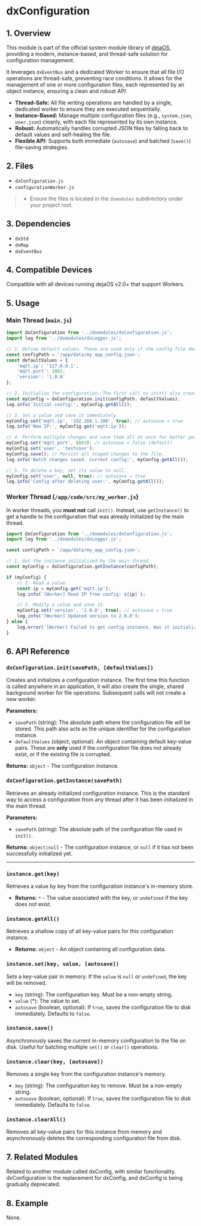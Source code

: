 # dxConfiguration

## 1. Overview

This module is part of the official system module library of [dejaOS](https://github.com/DejaOS/DejaOS), providing a modern, instance-based, and thread-safe solution for configuration management.

It leverages `dxEventBus` and a dedicated Worker to ensure that all file I/O operations are thread-safe, preventing race conditions. It allows for the management of one or more configuration files, each represented by an object instance, ensuring a clean and robust API.

- **Thread-Safe:** All file writing operations are handled by a single, dedicated worker to ensure they are executed sequentially.
- **Instance-Based:** Manage multiple configuration files (e.g., `system.json`, `user.json`) cleanly, with each file represented by its own instance.
- **Robust:** Automatically handles corrupted JSON files by falling back to default values and self-healing the file.
- **Flexible API:** Supports both immediate (`autosave`) and batched (`save()`) file-saving strategies.

## 2. Files

- `dxConfiguration.js`
- `configurationWorker.js`

> - Ensure the files is located in the `dxmodules` subdirectory under your project root.

## 3. Dependencies

- `dxStd`
- `dxMap`
- `dxEventBus`

## 4. Compatible Devices

Compatible with all devices running dejaOS v2.0+ that support Workers.

## 5. Usage

### Main Thread (`main.js`)

```javascript
import dxConfiguration from '../dxmodules/dxConfiguration.js';
import log from '../dxmodules/dxLogger.js';

// 1. Define default values. These are used only if the config file does not exist.
const configPath = '/app/data/my_app_config.json';
const defaultValues = {
    'mqtt.ip': '127.0.0.1',
    'mqtt.port': 1883,
    'version': '1.0.0'
};

// 2. Initialize the configuration. The first call to init() also creates the background worker.
const myConfig = dxConfiguration.init(configPath, defaultValues);
log.info('Initial config:', myConfig.getAll());

// 3. Set a value and save it immediately.
myConfig.set('mqtt.ip', '192.168.1.100', true); // autosave = true
log.info('New IP:', myConfig.get('mqtt.ip'));

// 4. Perform multiple changes and save them all at once for better performance.
myConfig.set('mqtt.port', 8883); // autosave = false (default)
myConfig.set('user', 'testuser');
myConfig.save(); // Persist all staged changes to the file.
log.info('Batch changes saved. Current config:', myConfig.getAll());

// 5. To delete a key, set its value to null.
myConfig.set('user', null, true); // autosave = true
log.info('Config after deleting user:', myConfig.getAll());
```

### Worker Thread (`/app/code/src/my_worker.js`)

In worker threads, you **must not** call `init()`. Instead, use `getInstance()` to get a handle to the configuration that was already initialized by the main thread.

```javascript
import dxConfiguration from '../dxmodules/dxConfiguration.js';
import log from '../dxmodules/dxLogger.js';

const configPath = '/app/data/my_app_config.json';

// 1. Get the instance initialized by the main thread.
const myConfig = dxConfiguration.getInstance(configPath);

if (myConfig) {
    // 2. Read a value.
    const ip = myConfig.get('mqtt.ip');
    log.info(`[Worker] Read IP from config: ${ip}`);

    // 3. Modify a value and save it.
    myConfig.set('version', '2.0.0', true); // autosave = true
    log.info('[Worker] Updated version to 2.0.0');
} else {
    log.error('[Worker] Failed to get config instance. Was it initialized in the main thread?');
}
```

## 6. API Reference

### `dxConfiguration.init(savePath, [defaultValues])`

Creates and initializes a configuration instance. The first time this function is called anywhere in an application, it will also create the single, shared background worker for file operations. Subsequent calls will not create a new worker.

**Parameters:**

- `savePath` (string): The absolute path where the configuration file will be stored. This path also acts as the unique identifier for the configuration instance.
- `defaultValues` (object, optional): An object containing default key-value pairs. These are **only** used if the configuration file does not already exist, or if the existing file is corrupted.

**Returns:** `object` - The configuration instance.

### `dxConfiguration.getInstance(savePath)`

Retrieves an already initialized configuration instance. This is the standard way to access a configuration from any thread after it has been initialized in the main thread.

**Parameters:**

- `savePath` (string): The absolute path of the configuration file used in `init()`.

**Returns:** `object|null` - The configuration instance, or `null` if it has not been successfully initialized yet.

---

### `instance.get(key)`

Retrieves a value by key from the configuration instance's in-memory store.

- **Returns:** `*` - The value associated with the key, or `undefined` if the key does not exist.

### `instance.getAll()`

Retrieves a shallow copy of all key-value pairs for this configuration instance.

- **Returns:** `object` - An object containing all configuration data.

### `instance.set(key, value, [autosave])`

Sets a key-value pair in memory. If the `value` is `null` or `undefined`, the key will be removed.

- `key` (string): The configuration key. Must be a non-empty string.
- `value` (*): The value to set.
- `autosave` (boolean, optional): If `true`, saves the configuration file to disk immediately. Defaults to `false`.

### `instance.save()`

Asynchronously saves the current in-memory configuration to the file on disk. Useful for batching multiple `set()` or `clear()` operations.

### `instance.clear(key, [autosave])`

Removes a single key from the configuration instance's memory.

- `key` (string): The configuration key to remove. Must be a non-empty string.
- `autosave` (boolean, optional): If `true`, saves the configuration file to disk immediately. Defaults to `false`.

### `instance.clearAll()`

Removes all key-value pairs for this instance from memory and asynchronously deletes the corresponding configuration file from disk.

## 7. Related Modules
Related to another module called dxConfig, with similar functionality. dxConfiguration is the replacement for dxConfig, and dxConfig is being gradually deprecated. 

## 8. Example

None.
